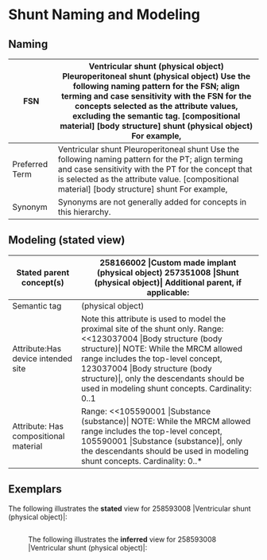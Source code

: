 # Shunt Naming and Modeling

## Naming

| FSN            | Ventricular shunt (physical object) Pleuroperitoneal shunt (physical object) Use the following naming pattern for the FSN; align terming and case sensitivity with the FSN for the concepts selected as the attribute values, excluding the semantic tag. \[compositional material] \[body structure] shunt (physical object) For example, |
| -------------- | ------------------------------------------------------------------------------------------------------------------------------------------------------------------------------------------------------------------------------------------------------------------------------------------------------------------------------------------ |
| Preferred Term | Ventricular shunt Pleuroperitoneal shunt Use the following naming pattern for the PT; align terming and case sensitivity with the PT for the concept that is selected as the attribute value. \[compositional material] \[body structure] shunt For example,                                                                               |
| Synonym        | Synonyms are not generally added for concepts in this hierarchy.                                                                                                                                                                                                                                                                           |

## Modeling (stated view)

| Stated parent concept(s)              | 258166002 \|Custom made implant (physical object) 257351008 \|Shunt (physical object)\| Additional parent, if applicable:                                                                                                                                                                                                            |
| ------------------------------------- | ------------------------------------------------------------------------------------------------------------------------------------------------------------------------------------------------------------------------------------------------------------------------------------------------------------------------------------ |
| Semantic tag                          | (physical object)                                                                                                                                                                                                                                                                                                                    |
| Attribute:Has device intended site    | Note this attribute is used to model the proximal site of the shunt only. Range: <<123037004 \|Body structure (body structure)\| NOTE: While the MRCM allowed range includes the top-level concept, 123037004 \|Body structure (body structure)\|, only the descendants should be used in modeling shunt concepts. Cardinality: 0..1 |
| Attribute: Has compositional material | Range: <<105590001 \|Substance (substance)\| NOTE: While the MRCM allowed range includes the top-level concept, 105590001 \|Substance (substance)\|, only the descendants should be used in modeling shunt concepts. Cardinality: 0..\*                                                                                              |

## Exemplars

The following illustrates the **stated** view for 258593008 |Ventricular shunt (physical object)|:

<figure><img src="../../../../../authoring/physical-object/images/174691265.png" alt=""><figcaption><p>The following illustrates the <strong>inferred</strong> view for 258593008 |Ventricular shunt (physical object)|:</p></figcaption></figure>

<figure><img src="../../../../../authoring/physical-object/images/174691266.png" alt=""><figcaption></figcaption></figure>
